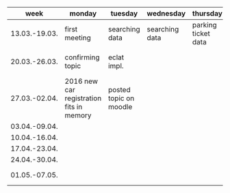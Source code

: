 week | monday | tuesday | wednesday | thursday | friday | saturday | sunday
--- | --- | --- | --- | --- | --- | --- | ---
13.03.-19.03. | first meeting | searching data | searching data | parking ticket data | vechile registration data | apriori impl. | planning topics
20.03.-26.03. | confirming topic | eclat impl. |   |   | data dl and extraction | counting null cells by cols | analyzing data features
27.03.-02.04. | 2016 new car registration fits in memory | posted topic on moodle |   |   | topic dl | interestingness measures |
03.04.-09.04. |   |   |   |   |   |   |
10.04.-16.04. |   |   |   |   |   |   |
17.04.-23.04. |   |   |   |   |   |   |
24.04.-30.04. |   |   |   |   |   |   |
01.05.-07.05. |   |   |   |   | submission dl |   |
